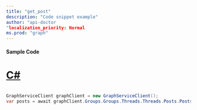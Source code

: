 ```yaml
---
title: "get_post"
description: "Code snippet example" 
author: "api-doctor
"localization_priority: Normal
ms.prod: "graph"
--- 
```

#### Sample Code
# [C#](#tab/Csharp)

```C#

GraphServiceClient graphClient = new GraphServiceClient();
var posts = await graphClient.Groups.Groups.Threads.Threads.Posts.Posts.Request().GetAsync();

```